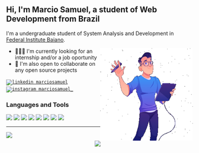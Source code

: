## Hi, I'm Marcio Samuel, a student of Web Development from Brazil

I'm a undergraduate student of System Analysis and Development in [Federal Institute Baiano](https://ifbaiano.edu.br/portal/ads-guanambi/).

<img align="right" height="250px" src="https://github.com/marciosamuel/marciosamuel/blob/main/man.gif"/>

- 👨🏽‍💻 I'm currently looking for an internship and/or a job oportunity
- 🤝 I'm also open to collaborate on any open source projects

[<code><img src="https://img.shields.io/badge/linkedin-0077B5?style=for-the-badge&logo=linkedin&logoColor=white" alt="linkedin marciosamuel"/></code>](https://www.linkedin.com/in/marciosamuel/)
[<code><img src="https://img.shields.io/badge/instagram-E4405F?style=for-the-badge&logo=instagram&logoColor=white" alt="instagram marciosamuel_"/></code>](https://www.instagram.com/marciosamuel_/)

### Languages and Tools

<code><img heigth="25px" src="https://www.vectorlogo.zone/logos/reactjs/reactjs-ar21.svg"></code>
<code><img heigth="25px" src="https://www.vectorlogo.zone/logos/jquery/jquery-ar21.svg"></code>
<code><img heigth="25px" src="https://www.vectorlogo.zone/logos/vuejs/vuejs-ar21.svg"></code>
<code><img heigth="25px" src="https://www.vectorlogo.zone/logos/nodejs/nodejs-ar21.svg"></code>
<code><img heigth="25px" src="https://www.vectorlogo.zone/logos/mysql/mysql-ar21.svg"></code>
<code><img heigth="25px" src="https://www.vectorlogo.zone/logos/getbootstrap/getbootstrap-ar21.svg"></code>
<code><img heigth="25px" src="https://www.vectorlogo.zone/logos/heroku/heroku-ar21.svg"></code>
<code><img heigth="25px" src="https://www.vectorlogo.zone/logos/php/php-ar21.svg"></code>

***

<img align="left" width="42.5%" src="https://github-readme-stats.vercel.app/api/top-langs/?username=marciosamuel&layout=compact&title_color=4388F1&text_color=878787&bg_color=0D111700&langs_count=10">
<img align="right" width="52.5%" src="https://github-readme-stats.vercel.app/api?username=marciosamuel&show_icons=true&theme=radical&title_color=4388F1&text_color=878787&icon_color=F9DA01&bg_color=0D111700&cache_seconds=25000&count_private=true">
